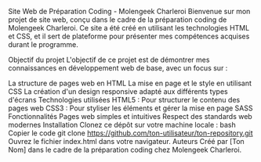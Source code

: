 Site Web de Préparation Coding - Molengeek Charleroi
Bienvenue sur mon projet de site web, conçu dans le cadre de la préparation coding de Molengeek Charleroi. Ce site a été créé en utilisant les technologies HTML et CSS, et il sert de plateforme pour présenter mes compétences acquises durant le programme.

Objectif du projet
L'objectif de ce projet est de démontrer mes connaissances en développement web de base, avec un focus sur :

La structure de pages web en HTML
La mise en page et le style en utilisant CSS
La création d'un design responsive adapté aux différents types d'écrans
Technologies utilisées
HTML5 : Pour structurer le contenu des pages web
CSS3 : Pour styliser les éléments et gérer la mise en page
SASS
Fonctionnalités
Pages web simples et intuitives
Respect des standards web modernes
Installation
Clonez ce dépôt sur votre machine locale :
bash
Copier le code
git clone https://github.com/ton-utilisateur/ton-repository.git
Ouvrez le fichier index.html dans votre navigateur.
Auteurs
Créé par [Ton Nom] dans le cadre de la préparation coding chez Molengeek Charleroi.

